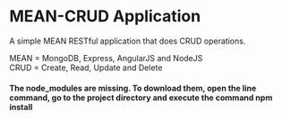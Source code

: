 # MEAN-CRUD Application
A simple MEAN RESTful application that does CRUD operations.

MEAN = MongoDB, Express, AngularJS and NodeJS
<br>
CRUD = Create, Read, Update and Delete

<h4>
  The node_modules are missing. 
  To download them, open the line command, go to the project directory and execute the command npm install 
</h4>
